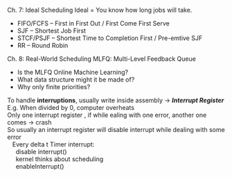 Ch. 7: Ideal Scheduling
Ideal = You know how long jobs will take.
- FIFO/FCFS – First in First Out / First Come First Serve 
- SJF – Shortest Job First 
- STCF/PSJF – Shortest Time to Completion First / Pre-emtive SJF 
- RR – Round Robin

Ch. 8: Real-World Scheduling 
MLFQ: Multi-Level Feedback Queue 
- Is the MLFQ Online Machine Learning? 
- What data structure might it be made of? 
- Why only finite priorities?


To handle **interruptions**, usually write inside assembly
-> _**Interrupt Register**_ 
E.g. When divided by 0, computer overheats\
Only one interrupt register , if while ealing with one error, another one comes -> crash\
So usually an interrupt register will disable interrupt while dealing with some error\
&nbsp;&nbsp;  Every delta t Timer interrupt:\
&nbsp;&nbsp;&nbsp;&nbsp;  disable interrupt()\
&nbsp;&nbsp;&nbsp;&nbsp;  kernel thinks about scheduling\
&nbsp;&nbsp;&nbsp;&nbsp;  enableInterrupt()
